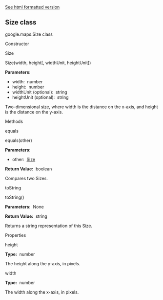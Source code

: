 [See html formatted version](https://huasofoundries.github.io/google-maps-documentation/Size.html)


Size class
----------

google.maps.Size class

Constructor

Size

Size(width, height\[, widthUnit, heightUnit\])

**Parameters:** 

*   width:  number
*   height:  number
*   widthUnit (optional):  string
*   heightUnit (optional):  string

Two-dimensional size, where width is the distance on the x-axis, and height is the distance on the y-axis.

Methods

equals

equals(other)

**Parameters:** 

*   other:  [Size](https://github.com/amenadiel/google-maps-documentation/blob/master/docs/Size.md#user-content-Size)

**Return Value:**  boolean

Compares two Sizes.

toString

toString()

**Parameters:**  None

**Return Value:**  string

Returns a string representation of this Size.

Properties

height

**Type:**  number

The height along the y-axis, in pixels.

width

**Type:**  number

The width along the x-axis, in pixels.